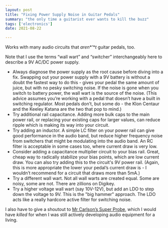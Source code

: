 ```yaml
---
layout: post
title: "Fixing Power Supply Noise in Guitar Pedals"
summary: "the only time a guitarist ever wants to kill the buzz"
tags: ['electronics']
date: 2021-08-22

---
```


Works with many audio circuits that *aren**’**t* guitar pedals, too. 

Note that I use the terms “wall wart” and “switcher” interchangeably here to describe a 9V AC/DC power supply. 

- Always diagnose the power supply as the root cause before diving into a fix. Swapping out your power supply with a 9V battery is without a doubt the fastest way to do this - gives your pedal the same amount of juice, but with no pesky switching noise. If the noise is gone when you switch to battery power, the wall wart is the source of the noise. (This advice assumes you’re working with a pedal that doesn’t have a built in switching regulator. Most pedals don’t, but some do - the Klon Centaur and the Keeley Katana are the two that pop to mind.) 
- Try additional rail capacitance. Adding more bulk caps to the main power rail, or replacing your existing caps for larger values, can reduce ripple which is making its way into your circuit.
- Try adding an inductor. A simple LC filter on your power rail can give good performance in the audio band, but reduce higher frequency noise from switchers that might be modulating into the audio band. An RC filter is acceptable in some cases too, where current draw is very low. 
- Consider adding a capacitance multiplier circuit to your bias rail. Great, cheap way to radically stabilize your bias points, which are low current draw. You can also try adding this to the circuit's 9V power rail. (Again, this is more appropriate the lower your pedal’s current draw is - I wouldn’t recommend for a circuit that draws more than 5mA.)
- Try a different wall wart. Not all wall warts are created equal. Some are noisy, some are not. There are zillions on Digikey. 
- Try a higher voltage wall wart (say 10V-12V), but add an LDO to step down the voltage to 9V. This is the "big hammer" approach. The LDO acts like a really hardcore active filter for switching noise.

I also have to give a shoutout to [Mr Carlson’s Super Probe](https://www.youtube.com/watch?v=uVkJqqZroN0), which I would have *killed* for when I was still actively developing audio equipment for a living. 
